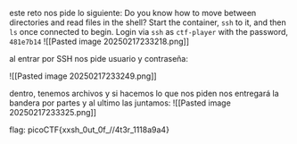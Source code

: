 este reto nos pide lo siguiente:
Do you know how to move between directories and read files in the shell? Start the container, `ssh` to it, and then `ls` once connected to begin. Login via `ssh` as `ctf-player` with the password, `481e7b14`
![[Pasted image 20250217233218.png]]

al entrar por SSH nos pide usuario y contraseña:

![[Pasted image 20250217233249.png]]

dentro, tenemos archivos y si hacemos lo que nos piden nos entregará la bandera por partes y al ultimo las juntamos:
![[Pasted image 20250217233325.png]]


flag: picoCTF{xxsh_0ut_0f_\/\/4t3r_1118a9a4}